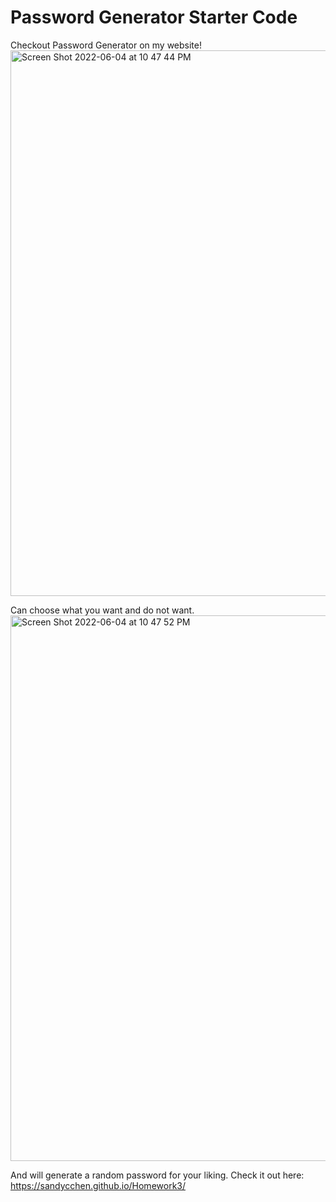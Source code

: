 # Password Generator Starter Code
Checkout Password Generator on my website!
<img width="873" alt="Screen Shot 2022-06-04 at 10 47 44 PM" src="https://user-images.githubusercontent.com/95831560/172037219-4878af20-e533-4b11-afdf-1449e24d83aa.png">

Can choose what you want and do not want.
<img width="873" alt="Screen Shot 2022-06-04 at 10 47 52 PM" src="https://user-images.githubusercontent.com/95831560/172037221-18dbf313-78ff-4148-9794-915459fdd25d.png">

And will generate a random password for your liking. 
Check it out here: https://sandycchen.github.io/Homework3/
